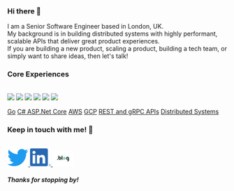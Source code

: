 ### Hi there 👋

I am a Senior Software Engineer based in London, UK.
<br>
My background is in building distributed systems with highly performant, scalable APIs that deliver great product experiences. 
<br>
If you are building a new product, scaling a product, building a tech team, or simply want to share ideas, then let's talk!


### Core Experiences
<br>
<img src="https://img.shields.io/badge/-Go%20-%2329BEB0" width="48"/>
<img src="https://img.shields.io/badge/-C%23%20ASP.Net%20Core-rgb(128%2C%200%2C%20128)" width="48"/>
<img src="https://img.shields.io/badge/-AWS-%23FF9900" width="48"/>
<img src="https://img.shields.io/badge/-GCP-%234285F4" width="48"/>
<img src="https://img.shields.io/badge/-REST%20and%20gRPC%20APIs-%230F9D58" width="48"/>
<img src="https://img.shields.io/badge/-Distributed%20Systems-%23DB4437" width="48"/>

[Go](https://img.shields.io/badge/-Go%20-%2329BEB0)
[C# ASP.Net Core](https://img.shields.io/badge/-C%23%20ASP.Net%20Core-rgb(128%2C%200%2C%20128))
[AWS](https://img.shields.io/badge/-AWS-%23FF9900)
[GCP](https://img.shields.io/badge/-GCP-%234285F4)
[REST and gRPC APIs](https://img.shields.io/badge/-REST%20and%20gRPC%20APIs-%230F9D58)
[Distributed Systems](https://img.shields.io/badge/-Distributed%20Systems-%23DB4437)

### Keep in touch with me! 💌
<br/>

<a href="https://twitter.com/LFunwie" target="_blank">
   <img src="img/twitter.png" width="48"/>
</a>
<a href="https://www.linkedin.com/in/funwie/" target="_blank">
   <img src="img/linkedin.png" width="48"/>
</a>
<a href="https://funwie.com/" target="_blank">
   <img src="img/blog.png" width="48"/>
</a>

<br/>

##### Thanks for stopping by!

